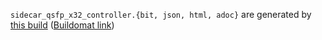 `sidecar_qsfp_x32_controller.{bit, json, html, adoc}` are generated by
[this build](https://github.com/oxidecomputer/quartz/runs/11047345533)
([Buildomat link](https://buildomat.eng.oxide.computer/wg/0/details/01GR7HWSD4YCCYT5VX7KYQ7KN5/fKYvP6IJJNdBzkZfyu3o5fveUVABcQShc0o0AsN1IiqDtEhB/01GR7HX4GKP41NYPMK7NE32SK5))
